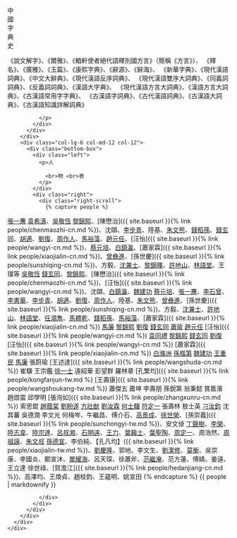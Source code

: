 <div class="bottom">
      <div class="row">
        <div class="col-lg-6 col-md-12 col-12">
          <div class="bottom-box">
            <div class="left">
              <p>中 <br>國 <br>字 <br>典<br>史</p>
            </div>
            <div class="right">
              <p>
                《說文解字》、《爾雅》、《輏軒使者絕代語釋別國方言》（簡稱《方言》）、
                《釋名》、《廣雅》、《玉篇》、《康熙字典》、《辭源》、《辭海》、
                《新華字典》、《現代漢語詞典》、《中文大辭典》、《現代漢語反序詞典》、
                《現代漢語雙序大詞典》、《同義詞詞典》、《反義詞詞典》、《漢語大字典》、
                《現代漢語方言大詞典》、《漢語方言大詞典》、《古漢語常用字字典》、
                《古漢語字詞典》、《古代漢語詞典》、《古漢語大詞典》、《古漢語知識詳解詞典》

              </p>
            </div>
          </div>
        </div>
        <div class="col-lg-6 col-md-12 col-12">
          <div class="bottom-box">
            <div class="left">
              <p>人

                <br>物 <br>表
              </p>
            </div>
            <div class="right">
              <div class="right-scroll">
                {% capture people %}


[張一麐](https://baike.baidu.com/item/張一麐)
[袁希濤](https://baike.baidu.com/item/袁希濤)、[吳敬恆](https://baike.baidu.com/item/吳敬恆)
[黎錦熙](https://baike.baidu.com/item/黎錦熙)、[陳懋治]({{ site.baseurl }}{% link people/chenmaozhi-cn.md %})、沈頤、[李步青](https://baike.baidu.com/item/李步青)、陸基、[朱文熊](https://baike.baidu.com/item/朱文熊)、[錢稻孫](https://baike.baidu.com/item/錢稻孫)、[錢玄同](https://baike.baidu.com/item/錢玄同)、[胡適](https://baike.baidu.com/item/胡適)、[劉復](https://baike.baidu.com/item/劉復)、[周作人](https://baike.baidu.com/item/周作人)、[馬裕藻](https://baike.baidu.com/item/馬裕藻)、[趙元任](https://baike.baidu.com/item/趙元任)、[汪怡]({{ site.baseurl }}{% link people/wangyi-cn.md %})、[蔡元培](https://baike.baidu.com/item/蔡元培/119206)、[白鎮瀛](https://baike.baidu.com/item/白滌洲)、[蕭家霖]({{ site.baseurl }}{% link people/xiaojialin-cn.md %})、[曾彝進](https://baike.baidu.com/item/曾彝進)、[孫世慶]({{ site.baseurl }}{% link people/sunshiqing-cn.md %})、方毅、[沈兼士](https://baike.baidu.com/item/沈兼士)、[黎錦暉](https://baike.baidu.com/item/黎錦暉)、[許地山](https://baike.baidu.com/item/許地山)、[林語堂](https://baike.baidu.com/item/林語堂)、王璞等
[吳敬恆](https://baike.baidu.com/item/吳敬恆)
[錢玄同](https://baike.baidu.com/item/錢玄同)、[黎錦熙](https://baike.baidu.com/item/黎錦熙)、[陳懋治]({{ site.baseurl }}{% link people/chenmaozhi-cn.md %})、[汪怡]({{ site.baseurl }}{% link people/wangyi-cn.md %})、沈頤、[白鎮瀛](https://baike.baidu.com/item/白滌洲)、[魏建功](https://baike.baidu.com/item/魏建功/1116970)
[蔡元培](https://baike.baidu.com/item/蔡元培/119206)、[張一麐](https://baike.baidu.com/item/張一麐)、[李石曾](https://baike.baidu.com/item/李石曾)、[李書華](https://baike.baidu.com/item/李書華)、[李步青](https://baike.baidu.com/item/李步青)、[胡適](https://baike.baidu.com/item/胡適)、[劉復](https://baike.baidu.com/item/劉復)、[周作人](https://baike.baidu.com/item/周作人)、陸基、[朱文熊](https://baike.baidu.com/item/朱文熊)、[曾彝進](https://baike.baidu.com/item/曾彝進)、[孫世慶]({{ site.baseurl }}{% link people/sunshiqing-cn.md %})、方毅、[沈兼士](https://baike.baidu.com/item/沈兼士)、[許地山](https://baike.baidu.com/item/許地山)、[林語堂](https://baike.baidu.com/item/林語堂)、[任鴻雋](https://baike.baidu.com/item/任鴻雋)、[馬體乾](https://baike.baidu.com/item/馬體乾)、[錢稻孫](https://baike.baidu.com/item/錢稻孫)、[馬裕藻](https://baike.baidu.com/item/馬裕藻)、[蕭家霖]({{ site.baseurl }}{% link people/xiaojialin-cn.md %})
[馬廉](https://baike.baidu.com/item/馬廉)
[黎錦熙](https://baike.baidu.com/item/黎錦熙)
[劉復](https://baike.baidu.com/item/劉復)
[錢玄同](https://baike.baidu.com/item/錢玄同)
[蕭瑜](https://baike.baidu.com/item/蕭瑜)
[趙元任](https://baike.baidu.com/item/趙元任)
[汪怡]({{ site.baseurl }}{% link people/wangyi-cn.md %})
[袁同禮](https://baike.baidu.com/item/袁同禮)
[黎錦熙](https://baike.baidu.com/item/黎錦熙)
[錢玄同](https://baike.baidu.com/item/錢玄同)
[劉復](https://baike.baidu.com/item/劉復)
[汪怡]({{ site.baseurl }}{% link people/wangyi-cn.md %})
[蕭家霖]({{ site.baseurl }}{% link people/xiaojialin-cn.md %})
[白滌洲](https://baike.baidu.com/item/白滌洲)
[孫楷第](https://baike.baidu.com/item/孫楷第)
[魏建功](https://baike.baidu.com/item/魏建功/1116970)
[王重民](https://baike.baidu.com/item/王重民)
[馬廉](https://baike.baidu.com/item/馬廉)
張蔚瑜
[王述達]({{ site.baseurl }}{% link people/wangshuda-cn.md %})
崔驥
王宗鑑
[徐一士](https://baike.baidu.com/item/徐一士)
遠紹華
彭望群
羅林章
[孔繁均]({{ site.baseurl }}{% link people/kongfanjun-tw.md %}
[王壽康]({{ site.baseurl }}{% link people/wangshoukang-tw.md %})
蕭傑五
蕭坤
李壽朋
孫銳第
翁秉懿
賞嘉濱
趙煜震
邱學明
[張洵如]({{ site.baseurl }}{% link people/zhangxunru-cn.md %})
索思錕
[趙蔭棠](https://baike.baidu.com/item/趙蔭棠)
[劉盼遂](https://baike.baidu.com/item/劉盼遂)
[方壯猷](https://baike.baidu.com/item/方壯猷)
[劉汝霖](https://baike.baidu.com/item/劉汝霖)
[何士驥](https://baike.baidu.com/item/何士驥)
[符定一](https://baike.baidu.com/item/符定一)
張壽林
敖士英
[刁汝鈞](https://baike.baidu.com/item/刁汝鈞)
沈其蕃
吳德潤
李文光
何梅岑、牛繼昌、傅介石、[高景成](https://baike.baidu.com/item/高景成)、[徐世榮](https://baike.baidu.com/item/徐世榮/1142033)、[孫崇義]({{ site.baseurl }}{% link people/sunchongyi-tw.md %})、安文倬
[丁聲樹](https://baike.baidu.com/item/丁聲樹)、[李榮](https://baike.baidu.com/item/李榮/132357)、[陸志韋](https://baike.baidu.com/item/陸志韋)、[陸宗達](https://baike.baidu.com/item/陸宗達)、[呂叔湘](https://baike.baidu.com/item/呂叔湘)、[石明遠](https://baike.baidu.com/item/石明遠)、[王力](https://baike.baidu.com/item/王力/3888)、[葉籟士](https://baike.baidu.com/item/葉籟士)、[葉聖陶](https://baike.baidu.com/item/葉聖陶)、[周定一](https://baike.baidu.com/item/周定一/5825154)、周浩然、[周祖謨](https://baike.baidu.com/item/周祖謨)、[朱文叔](https://baike.baidu.com/item/朱文叔)
[孫德宣](https://baike.baidu.com/item/孫德宣)、李伯純、【孔凡均】({{ site.baseurl }}{% link people/xiaojialin-tw.md %})、[劉慶隆](https://baike.baidu.com/item/劉慶隆)、郭地、李文生、[劉潔修](https://baike.baidu.com/item/劉潔修)、[莫衡](https://baike.baidu.com/item/莫衡/5404038)、吳崇康、李國炎、鄭宣沐、[單耀海](https://baike.baidu.com/item/單耀海)、呂天琛、徐蕭斧、[范繼淹](https://baike.baidu.com/item/范繼淹)、范方蓮、傅婧、姜遠、王立達
徐世祿、[賀澹江]({{ site.baseurl }}{% link people/hedanjiang-cn.md %})、高澤均、王煥貞、趙桂鈞、王蘊明、姚宣田
                {% endcapture %}
                {{ people | markdownify }}

              </div>
            </div>
          </div>
        </div>
      </div>
    </div>